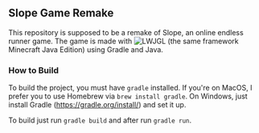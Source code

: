 ## Slope Game Remake

This repository is supposed to be a remake of Slope, an online endless runner game. The game is made with ![LWJGL](https://www.lwjgl.org) (the same framework Minecraft Java Edition) using Gradle and Java.

### How to Build
To build the project, you must have `gradle` installed. If you're on MacOS, I prefer you to use Homebrew via `brew install gradle`. On Windows, just install Gradle (https://gradle.org/install/) and set it up.

To build just run `gradle build` and after run `gradle run`.
